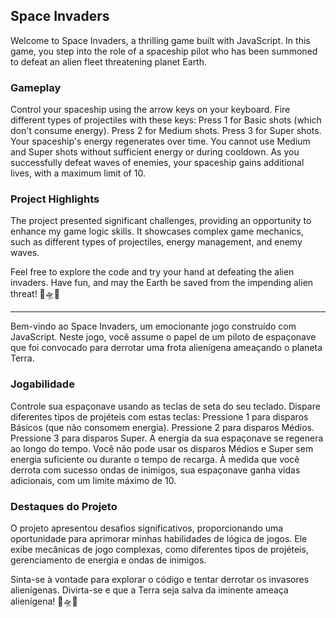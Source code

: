 ## Space Invaders
Welcome to Space Invaders, a thrilling game built with JavaScript. In this game, you step into the role of a spaceship pilot who has been summoned to defeat an alien fleet threatening planet Earth.

### Gameplay
Control your spaceship using the arrow keys on your keyboard.
Fire different types of projectiles with these keys:
Press 1 for Basic shots (which don't consume energy).
Press 2 for Medium shots.
Press 3 for Super shots.
Your spaceship's energy regenerates over time.
You cannot use Medium and Super shots without sufficient energy or during cooldown.
As you successfully defeat waves of enemies, your spaceship gains additional lives, with a maximum limit of 10.

### Project Highlights
The project presented significant challenges, providing an opportunity to enhance my game logic skills.
It showcases complex game mechanics, such as different types of projectiles, energy management, and enemy waves.

Feel free to explore the code and try your hand at defeating the alien invaders. Have fun, and may the Earth be saved from the impending alien threat! 🚀🛸💥

--------------------------------------------------------------------------------------------------------------------------------------------------------------------------------------
Bem-vindo ao Space Invaders, um emocionante jogo construído com JavaScript. Neste jogo, você assume o papel de um piloto de espaçonave que foi convocado para derrotar uma frota alienígena ameaçando o planeta Terra.

### Jogabilidade
Controle sua espaçonave usando as teclas de seta do seu teclado.
Dispare diferentes tipos de projéteis com estas teclas:
Pressione 1 para disparos Básicos (que não consomem energia).
Pressione 2 para disparos Médios.
Pressione 3 para disparos Super.
A energia da sua espaçonave se regenera ao longo do tempo.
Você não pode usar os disparos Médios e Super sem energia suficiente ou durante o tempo de recarga.
À medida que você derrota com sucesso ondas de inimigos, sua espaçonave ganha vidas adicionais, com um limite máximo de 10.

### Destaques do Projeto
O projeto apresentou desafios significativos, proporcionando uma oportunidade para aprimorar minhas habilidades de lógica de jogos.
Ele exibe mecânicas de jogo complexas, como diferentes tipos de projéteis, gerenciamento de energia e ondas de inimigos.

Sinta-se à vontade para explorar o código e tentar derrotar os invasores alienígenas. Divirta-se e que a Terra seja salva da iminente ameaça alienígena! 🚀🛸💥
